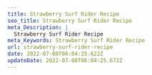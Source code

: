 ```yaml
---
title: Strawberry Surf Rider Recipe
seo_title: Strawberry Surf Rider Recipe
meta_Description: |
  Strawberry Surf Rider Recipe
meta_Keywords: Strawberry Surf Rider Recipe
url: strawberry-surf-rider-recipe
date: 2022-07-08T06:04:25.622Z
updateDate: 2022-07-08T06:04:25.672Z
---
```

